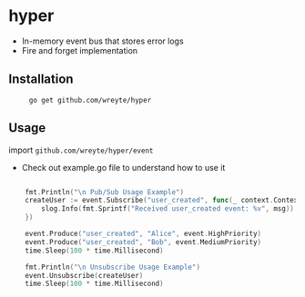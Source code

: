 # hyper
- In-memory event bus that stores error logs
- Fire and forget implementation

## Installation
```
     go get github.com/wreyte/hyper
```

## Usage
import `github.com/wreyte/hyper/event`

- Check out example.go file to understand how to use it

```go

	fmt.Println("\n Pub/Sub Usage Example")
	createUser := event.Subscribe("user_created", func(_ context.Context, msg any) {
		slog.Info(fmt.Sprintf("Received user_created event: %v", msg))
	})

	event.Produce("user_created", "Alice", event.HighPriority)
	event.Produce("user_created", "Bob", event.MediumPriority)
	time.Sleep(100 * time.Millisecond)

	fmt.Println("\n Unsubscribe Usage Example")
	event.Unsubscribe(createUser)
	time.Sleep(100 * time.Millisecond)

```
